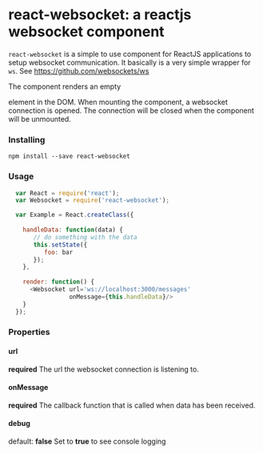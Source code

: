 # react-websocket: a reactjs websocket component

`react-websocket` is a simple to use component for ReactJS applications to setup websocket communication.
It basically is a very simple wrapper for `ws`. See https://github.com/websockets/ws

The component renders an empty <div> element in the DOM.
When mounting the component, a websocket connection is opened.
The connection will be closed when the component will be unmounted.

### Installing

```
npm install --save react-websocket
```

### Usage

```js
  var React = require('react');
  var Websocket = require('react-websocket');

  var Example = React.createClass({
  
    handleData: function(data) {
       // do something with the data
       this.setState({
          foo: bar
       });
    },
    
    render: function() {
      <Websocket url='ws://localhost:3000/messages'
                 onMessage={this.handleData}/>
    }
  });
```

### Properties

#### url

**required**
The url the websocket connection is listening to.

#### onMessage

**required**
The callback function that is called when data has been received.

#### debug

default: **false**
Set to **true** to see console logging
